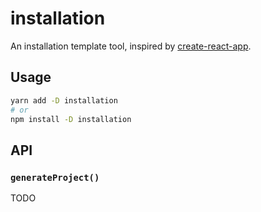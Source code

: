 # installation
An installation template tool, inspired by [create-react-app](https://github.com/facebook/create-react-app).

## Usage

```sh
yarn add -D installation
# or
npm install -D installation
```

## API

### `generateProject()`

TODO
